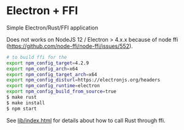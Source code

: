 # Electron + FFI

Simple Electron/Rust/FFI application

Does not works on NodeJS 12 / Electron > 4.x.x because of node ffi (https://github.com/node-ffi/node-ffi/issues/552).

```bash
# to build ffi for the
export npm_config_target=4.2.9
export npm_config_arch=x64
export npm_config_target_arch=x64
export npm_config_disturl=https://electronjs.org/headers
export npm_config_runtime=electron
export npm_config_build_from_source=true
$ make rust
$ make install
$ npm start
```

See [lib/index.html](lib/index.html) for details about how to call Rust through ffi.

